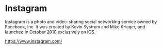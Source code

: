 # Instagram

Instagram is a photo and video-sharing social networking service owned by Facebook, Inc. 
It was created by Kevin Systrom and Mike Krieger, and launched in October 2010 exclusively on iOS.

https://www.instagram.com/

